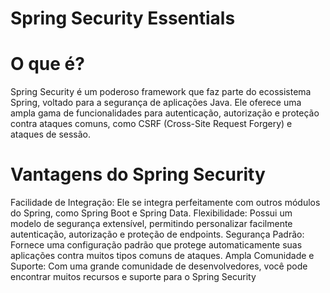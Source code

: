 # Spring Security Essentials

# O que é?
Spring Security é um poderoso framework que faz parte do ecossistema Spring, voltado para a segurança de aplicações Java. Ele oferece uma ampla gama de funcionalidades para autenticação, autorização e proteção contra ataques comuns, como CSRF (Cross-Site Request Forgery) e ataques de sessão.


# Vantagens do Spring Security

Facilidade de Integração: Ele se integra perfeitamente com outros módulos do Spring, como Spring Boot e Spring Data.
Flexibilidade: Possui um modelo de segurança extensível, permitindo personalizar facilmente autenticação, autorização e proteção de endpoints.
Segurança Padrão: Fornece uma configuração padrão que protege automaticamente suas aplicações contra muitos tipos comuns de ataques.
Ampla Comunidade e Suporte: Com uma grande comunidade de desenvolvedores, você pode encontrar muitos recursos e suporte para o Spring Security



